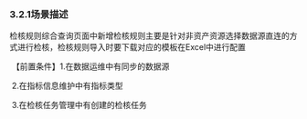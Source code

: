 ### 3.2.1场景描述

​        检核规则综合查询页面中新增检核规则主要是针对非资产资源选择数据源直连的方式进行检核，检核规则导入时要下载对应的模板在Excel中进行配置

​         【前置条件】1.在数据运维中有同步的数据源

​                                2.在指标信息维护中有指标类型

​                                3.在检核任务管理中有创建的检核任务

